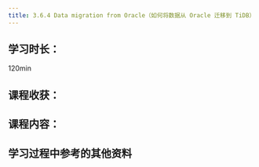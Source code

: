 ```yaml
---
title: 3.6.4 Data migration from Oracle（如何将数据从 Oracle 迁移到 TiDB）
---
```


## 学习时长：

120min

## 课程收获：

## 课程内容：

>

## 学习过程中参考的其他资料
